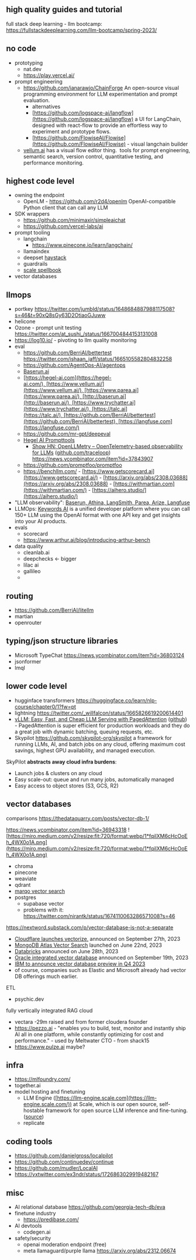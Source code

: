 ## high quality guides and tutorial

full stack deep learning - llm bootcamp: https://fullstackdeeplearning.com/llm-bootcamp/spring-2023/

## no code

- prototyping
	- nat.dev
	- https://play.vercel.ai/
- prompt engineering
	- https://github.com/ianarawjo/ChainForge An open-source visual programming environment for LLM experimentation and prompt evaluation.
		- alternatives
		- [https://github.com/logspace-ai/langflow](https://github.com/logspace-ai/langflow) a UI for LangChain, designed with react-flow to provide an effortless way to experiment and prototype flows.
		- [https://github.com/FlowiseAI/Flowise](https://github.com/FlowiseAI/Flowise) - visual langchain builder
	- [vellum.ai](https://techcrunch.com/2023/07/11/prompt-engineering-startup-vellum-ai/) has a visual flow editor thing.  tools for prompt engineering, semantic search, version control, quantitative testing, and performance monitoring.

## highest code level

- owning the endpoint
	- OpenLM - https://github.com/r2d4/openlm OpenAI-compatible Python client that can call any LLM
- SDK wrappers
	- https://github.com/minimaxir/simpleaichat
	- https://github.com/vercel-labs/ai
- prompt tooling
	- langchain
		- https://www.pinecone.io/learn/langchain/
	- llamaindex
	- deepset [haystack](https://haystack.deepset.ai/)
	- guardrails 
	- [scale spellbook](https://twitter.com/russelljkaplan/status/1590183663819718658)
- vector databases

## llmops

- portkey https://twitter.com/jumbld/status/1648684887988117508?s=46&t=90xQ8sGy63D2OtiaoGJuww
- helicone 
- Ozone - prompt unit testing https://twitter.com/at_sushi_/status/1667004844153131008
- https://log10.io/ - pivoting to llm quality monitoring
- eval
	- https://github.com/BerriAI/bettertest https://twitter.com/ishaan_jaff/status/1665105582804832258
	- https://github.com/AgentOps-AI/agentops
	- [Baserun.ai](https://www.ycombinator.com/launches/JFc-baserun-ai-ship-llm-features-with-confidence)
	- [https://hegel-ai.com](https://hegel-ai.com/), [https://www.vellum.ai/](https://www.vellum.ai/), [https://www.parea.ai](https://www.parea.ai/), [http://baserun.ai](http://baserun.ai/), [https://www.trychatter.ai](https://www.trychatter.ai/), [https://talc.ai](https://talc.ai/), [https://github.com/BerriAI/bettertest](https://github.com/BerriAI/bettertest), [https://langfuse.com](https://langfuse.com/)
	- https://github.com/mr-gpt/deepeval
	- [Hegel AI Prompttools](https://news.ycombinator.com/item?id=36958175)
		- [Show HN: OpenLLMetry – OpenTelemetry-based observability for LLMs](https://github.com/traceloop/openllmetry) ([github.com/traceloop](https://news.ycombinator.com/from?site=github.com/traceloop)) https://news.ycombinator.com/item?id=37843907
	- https://github.com/promptfoo/promptfoo
	- https://benchllm.com/
	- [https://www.getscorecard.ai](https://www.getscorecard.ai/)
	- [https://arxiv.org/abs/2308.03688](https://arxiv.org/abs/2308.03688)
	- [https://withmartian.com](https://withmartian.com/)
	- [https://aihero.studio/](https://aihero.studio/)
- "LLM observability": [Baserun, Athina, LangSmith, Parea, Arize, Langfuse](https://news.ycombinator.com/item?id=39371297)
- LLMOps: [Keywords AI](https://keywordsai.co) is a unified developer platform where you can call 150+ LLM using the OpenAI format with one API key and get insights into your AI products.
- evals 
	- scorecard
	- https://www.arthur.ai/blog/introducing-arthur-bench
- data quality
	- cleanlab.ai
	- deepchecks <- bigger
	- lilac ai
	- gallileo
	- 

## routing

- https://github.com/BerriAI/litellm
- martian
- openrouter

## typing/json structure libraries 

- Microsoft TypeChat https://news.ycombinator.com/item?id=36803124
- jsonformer
- lmql

## lower code level

- hugginface transformers https://huggingface.co/learn/nlp-course/chapter0/1?fw=pt
- lightning https://twitter.com/_willfalcon/status/1665826619200614401
- [vLLM: Easy, Fast, and Cheap LLM Serving with PagedAttention](https://blog.vllm.ai/2023/06/20/vllm.html) ([github](https://github.com/vllm-project/vllm)) - PagedAttention is super efficient for production workloads and they do a great job with dynamic batching, queuing requests, etc.
- Skypilot https://github.com/skypilot-org/skypilot a framework for running LLMs, AI, and batch jobs on any cloud, offering maximum cost savings, highest GPU availability, and managed execution.

SkyPilot **abstracts away cloud infra burdens**:

- Launch jobs & clusters on any cloud
- Easy scale-out: queue and run many jobs, automatically managed
- Easy access to object stores (S3, GCS, R2)


## vector databases

comparisons https://thedataquarry.com/posts/vector-db-1/

https://news.ycombinator.com/item?id=36943318
![https://miro.medium.com/v2/resize:fit:720/format:webp/1*fqiIXM6cHcOoEh_4WX0o1A.png](https://miro.medium.com/v2/resize:fit:720/format:webp/1*fqiIXM6cHcOoEh_4WX0o1A.png)

- chroma
- pinecone
- weaviate
- qdrant
- [marqo vector search](https://news.ycombinator.com/item?id=37147140)
- postgres
	- supabase vector
	- problems with it:   
https://twitter.com/nirantk/status/1674110063286571008?s=46

https://nextword.substack.com/p/vector-database-is-not-a-separate
-   [Cloudflare launches vectorize,](https://blog.cloudflare.com/vectorize-vector-database-open-beta/) announced on September 27th, 2023
-   [MongoDB Atlas Vector Search](https://www.mongodb.com/blog/post/introducing-atlas-vector-search-build-intelligent-applications-semantic-search-ai) launched on June 22nd, 2023
-   [Databricks](https://www.databricks.com/company/newsroom/press-releases/databricks-introduces-new-generative-ai-tools-investing-lakehouse) announced on June 28th, 2023
-   [Oracle integrated vector database](https://www.oracle.com/news/announcement/ocw-integrated-vector-database-augments-generative-ai-2023-09-19/) announced on September 19th, 2023
-   [IBM to announce vector database preview in Q4 2023](https://newsroom.ibm.com/2023-09-07-IBM-Advances-watsonx-AI-and-Data-Platform-with-Tech-Preview-for-watsonx-governance-and-Planned-Release-of-New-Models-and-Generative-AI-in-watsonx-data)
-   of course, companies such as Elastic and Microsoft already had vector DB offerings much earlier.

ETL
- psychic.dev


fully vertically integrated RAG cloud
- vectara -29m raised and from former cloudera founder
- https://pezzo.ai - "enables you to build, test, monitor and instantly ship AI all in one platform, while constantly optimizing for cost and performance." - used by Meltwater CTO - from shack15
- https://www.pulze.ai maybe?

## infra

- https://mlfoundry.com/
- together.ai
- model hosting and finetuning
	- LLM Engine ([https://llm-engine.scale.com](https://llm-engine.scale.com/)) at Scale, which is our open source, self-hostable framework for open source LLM inference and fine-tuning. ([source](https://news.ycombinator.com/item?id=37492776))
	- replicate

## coding tools

- https://github.com/danielgross/localpilot
- https://github.com/continuedev/continue
- https://github.com/mudler/LocalAI
- https://vxtwitter.com/ex3ndr/status/1726863029919482167


## misc

- AI relational database https://github.com/georgia-tech-db/eva
- finetune industry
	- https://predibase.com/
- AI devtools
	- codegen.ai
- safety/security
	- openai moderation endpoint (free)
	- meta llamaguard/purple llama https://arxiv.org/abs/2312.06674